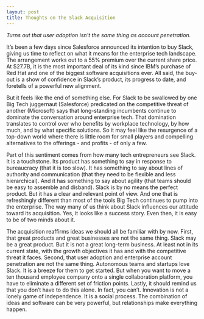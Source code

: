 ```yaml
---
layout: post
title: Thoughts on the Slack Acquisition
---
```


*Turns out that user adoption isn't the same thing as account penetration.*  

<!--excerpt--> 

It’s been a few days since Salesforce announced its intention to buy Slack, giving us time to reflect on what it means for the enterprise tech landscape.   The arrangement works out to a 55% premium over the current share price.  At $27.7B, it is the most important deal of its kind since IBM’s purchase of Red Hat and one of the biggest software acquisitions ever.   All said, the buy-out is a show of confidence in Slack’s product, its progress to date, and foretells of a powerful new alignment. 

But it feels like the end of something else.  For Slack to be swallowed by one Big Tech juggernaut (Salesforce) predicated on the competitive threat of another (Microsoft) says that long-standing incumbents continue to dominate the conversation around enterprise tech.  That domination translates to control over who benefits by workplace technology, by how much, and by what specific solutions. So it may feel like the resurgence of a top-down world where there is little room for small players and compelling alternatives to the offerings - and profits - of only a few. 

Part of this sentiment comes from how many tech entrepreneurs see Slack.  It is a touchstone.  Its product has something to say in response to bureaucracy (that it is too slow).  It has something to say about lines of authority and communication (that they need to be flexible and less hierarchical).   And it has something to say about agility (that teams should be easy to assemble and disband).   Slack is by no means the perfect product.  But it has a clear and relevant point of view.   And one that is refreshingly different than most of the tools Big Tech continues to pump into the enterprise.  The way many of us think about Slack influences our attitude toward its acquisition.   Yes, it looks like a success story.  Even then, it is easy to be of two minds about it.

The acquisition reaffirms ideas we should all be familiar with by now.  First, that great products and great businesses are not the same thing.  Slack may be a great product.  But it is not a great long-term business.  At least not in its current state, with the growth objectives it has and with the competitive threat it faces.  Second, that user adoption and enterprise account penetration are not the same thing.  Autonomous teams and startups love Slack.  It is a breeze for them to get started. But when you want to move a ten thousand employee company onto a single collaboration platform, you have to eliminate a different set of friction points.  Lastly, it should remind us that you don’t have to do this alone.  In fact, you can’t.  Innovation is not a lonely game of independence.  It is a social process.  The combination of ideas and software can be very powerful, but relationships make everything happen.     

